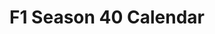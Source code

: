 ---
layout: calendar
title: F1 Season 40 Calendar
category: f1
permalink: /f1/s40/calendar
menu_title: F1 S40 Calendar
menu_icon: /assets/site-img/f1-48x48.png
menu_hide: true
menu_order: 4
calendars:
    - { name: 'S40 - PC F1', images: ['/assets/site-img/PSGL-S40-Calendar-PC-F1-3.png'], width: 1920, height: 1080 }
    - { name: 'S40 - Regular', images: ['/assets/site-img/PSGL-S40-Calendar-Regular-2.png'], width: 1920, height: 1080 }

---